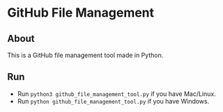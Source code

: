 # GitHub File Management

## About

This is a GitHub file management tool made in Python.

## Run

- Run `python3 github_file_management_tool.py` if you have Mac/Linux.
- Run `python github_file_management_tool.py` if you have Windows.
